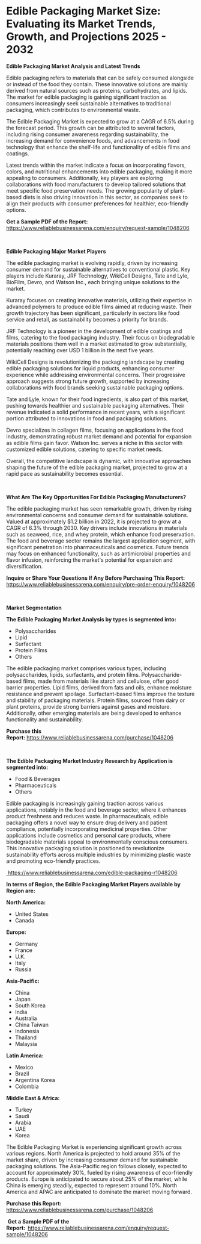 <p><h1>Edible Packaging Market Size: Evaluating its Market Trends, Growth, and Projections 2025 - 2032</h1></p><p><strong>Edible Packaging Market Analysis and Latest Trends</strong></p>
<p><p>Edible packaging refers to materials that can be safely consumed alongside or instead of the food they contain. These innovative solutions are mainly derived from natural sources such as proteins, carbohydrates, and lipids. The market for edible packaging is gaining significant traction as consumers increasingly seek sustainable alternatives to traditional packaging, which contributes to environmental waste. </p><p>The Edible Packaging Market is expected to grow at a CAGR of 6.5% during the forecast period. This growth can be attributed to several factors, including rising consumer awareness regarding sustainability, the increasing demand for convenience foods, and advancements in food technology that enhance the shelf-life and functionality of edible films and coatings. </p><p>Latest trends within the market indicate a focus on incorporating flavors, colors, and nutritional enhancements into edible packaging, making it more appealing to consumers. Additionally, key players are exploring collaborations with food manufacturers to develop tailored solutions that meet specific food preservation needs. The growing popularity of plant-based diets is also driving innovation in this sector, as companies seek to align their products with consumer preferences for healthier, eco-friendly options.</p></p>
<p><strong>Get a Sample PDF of the Report:&nbsp;</strong> <a href="https://www.reliablebusinessarena.com/enquiry/request-sample/1048206?utm_campaign=3062&utm_medium=2&utm_source=Github&utm_content=ia&utm_term=19042025&utm_id=edible-packaging">https://www.reliablebusinessarena.com/enquiry/request-sample/1048206</a></p>
<p>&nbsp;</p>
<p><strong>Edible Packaging Major Market Players</strong></p>
<p><p>The edible packaging market is evolving rapidly, driven by increasing consumer demand for sustainable alternatives to conventional plastic. Key players include Kuraray, JRF Technology, WikiCell Designs, Tate and Lyle, BioFilm, Devro, and Watson Inc., each bringing unique solutions to the market.</p><p>Kuraray focuses on creating innovative materials, utilizing their expertise in advanced polymers to produce edible films aimed at reducing waste. Their growth trajectory has been significant, particularly in sectors like food service and retail, as sustainability becomes a priority for brands.</p><p>JRF Technology is a pioneer in the development of edible coatings and films, catering to the food packaging industry. Their focus on biodegradable materials positions them well in a market estimated to grow substantially, potentially reaching over USD 1 billion in the next five years.</p><p>WikiCell Designs is revolutionizing the packaging landscape by creating edible packaging solutions for liquid products, enhancing consumer experience while addressing environmental concerns. Their progressive approach suggests strong future growth, supported by increasing collaborations with food brands seeking sustainable packaging options.</p><p>Tate and Lyle, known for their food ingredients, is also part of this market, pushing towards healthier and sustainable packaging alternatives. Their revenue indicated a solid performance in recent years, with a significant portion attributed to innovations in food and packaging solutions.</p><p>Devro specializes in collagen films, focusing on applications in the food industry, demonstrating robust market demand and potential for expansion as edible films gain favor. Watson Inc. serves a niche in this sector with customized edible solutions, catering to specific market needs.</p><p>Overall, the competitive landscape is dynamic, with innovative approaches shaping the future of the edible packaging market, projected to grow at a rapid pace as sustainability becomes essential.</p></p>
<p>&nbsp;</p>
<p><strong>What Are The Key Opportunities For Edible Packaging Manufacturers?</strong></p>
<p><p>The edible packaging market has seen remarkable growth, driven by rising environmental concerns and consumer demand for sustainable solutions. Valued at approximately $1.2 billion in 2022, it is projected to grow at a CAGR of 6.3% through 2030. Key drivers include innovations in materials such as seaweed, rice, and whey protein, which enhance food preservation. The food and beverage sector remains the largest application segment, with significant penetration into pharmaceuticals and cosmetics. Future trends may focus on enhanced functionality, such as antimicrobial properties and flavor infusion, reinforcing the market's potential for expansion and diversification.</p></p>
<p><strong>Inquire or Share Your Questions If Any Before Purchasing This Report:</strong> <a href="https://www.reliablebusinessarena.com/enquiry/pre-order-enquiry/1048206?utm_campaign=3062&utm_medium=2&utm_source=Github&utm_content=ia&utm_term=19042025&utm_id=edible-packaging">https://www.reliablebusinessarena.com/enquiry/pre-order-enquiry/1048206</a></p>
<p>&nbsp;</p>
<p><strong>Market Segmentation</strong></p>
<p><strong>The Edible Packaging Market Analysis by types is segmented into:</strong></p>
<p><ul><li>Polysaccharides</li><li>Lipid</li><li>Surfactant</li><li>Protein Films</li><li>Others</li></ul></p>
<p><p>The edible packaging market comprises various types, including polysaccharides, lipids, surfactants, and protein films. Polysaccharide-based films, made from materials like starch and cellulose, offer good barrier properties. Lipid films, derived from fats and oils, enhance moisture resistance and prevent spoilage. Surfactant-based films improve the texture and stability of packaging materials. Protein films, sourced from dairy or plant proteins, provide strong barriers against gases and moisture. Additionally, other emerging materials are being developed to enhance functionality and sustainability.</p></p>
<p><strong>Purchase this Report:&nbsp;</strong><a href="https://www.reliablebusinessarena.com/purchase/1048206?utm_campaign=3062&utm_medium=2&utm_source=Github&utm_content=ia&utm_term=19042025&utm_id=edible-packaging">https://www.reliablebusinessarena.com/purchase/1048206</a></p>
<p>&nbsp;</p>
<p><strong>The Edible Packaging Market Industry Research by Application is segmented into:</strong></p>
<p><ul><li>Food & Beverages</li><li>Pharmaceuticals</li><li>Others</li></ul></p>
<p><p>Edible packaging is increasingly gaining traction across various applications, notably in the food and beverage sector, where it enhances product freshness and reduces waste. In pharmaceuticals, edible packaging offers a novel way to ensure drug delivery and patient compliance, potentially incorporating medicinal properties. Other applications include cosmetics and personal care products, where biodegradable materials appeal to environmentally conscious consumers. This innovative packaging solution is positioned to revolutionize sustainability efforts across multiple industries by minimizing plastic waste and promoting eco-friendly practices.</p></p>
<p><a href="https://www.reliablebusinessarena.com/edible-packaging-r1048206?utm_campaign=3062&utm_medium=2&utm_source=Github&utm_content=ia&utm_term=19042025&utm_id=edible-packaging">&nbsp;https://www.reliablebusinessarena.com/edible-packaging-r1048206</a></p>
<p><strong>In terms of Region, the Edible Packaging Market Players available by Region are:</strong></p>
<p>
    <p> <strong> North America: </strong>
        <ul>
            <li>United States</li>
            <li>Canada</li>
        </ul>
        </p> 
    <p> <strong> Europe: </strong>
        <ul>
            <li>Germany</li>
            <li>France</li>
            <li>U.K.</li>
            <li>Italy</li>
            <li>Russia</li>
        </ul>
        </p> 
    <p> <strong> Asia-Pacific: </strong>
        <ul>
            <li>China</li>
            <li>Japan</li>
            <li>South Korea</li>
            <li>India</li>
            <li>Australia</li>
            <li>China Taiwan</li>
            <li>Indonesia</li>
            <li>Thailand</li>
            <li>Malaysia</li>
        </ul>
        </p> 
    <p> <strong> Latin America: </strong>
        <ul>
            <li>Mexico</li>
            <li>Brazil</li>
            <li>Argentina Korea</li>
            <li>Colombia</li>
        </ul>
        </p> 
    <p> <strong> Middle East & Africa: </strong>
        <ul>
            <li>Turkey</li>
            <li>Saudi</li>
            <li>Arabia</li>
            <li>UAE</li>
            <li>Korea</li>
        </ul>
    </p>
    </p>
<p><p>The Edible Packaging Market is experiencing significant growth across various regions. North America is projected to hold around 35% of the market share, driven by increasing consumer demand for sustainable packaging solutions. The Asia-Pacific region follows closely, expected to account for approximately 30%, fueled by rising awareness of eco-friendly products. Europe is anticipated to secure about 25% of the market, while China is emerging steadily, expected to represent around 10%. North America and APAC are anticipated to dominate the market moving forward.</p></p>
<p><strong>Purchase this Report: </strong><a href="https://www.reliablebusinessarena.com/purchase/1048206?utm_campaign=3062&utm_medium=2&utm_source=Github&utm_content=ia&utm_term=19042025&utm_id=edible-packaging">https://www.reliablebusinessarena.com/purchase/1048206</a></p>
<p>&nbsp;<strong>Get a Sample PDF of the Report:&nbsp;&nbsp;</strong><a href="https://www.reliablebusinessarena.com/enquiry/request-sample/1048206?utm_campaign=3062&utm_medium=2&utm_source=Github&utm_content=ia&utm_term=19042025&utm_id=edible-packaging">https://www.reliablebusinessarena.com/enquiry/request-sample/1048206</a></p>
<p><strong></strong></p>
<p><p></p><p></p><p></p></p>
